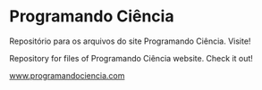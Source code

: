 # Programando Ciência
Repositório para os arquivos do site Programando Ciência.
Visite!

Repository for files of Programando Ciência website.
Check it out!

www.programandociencia.com
